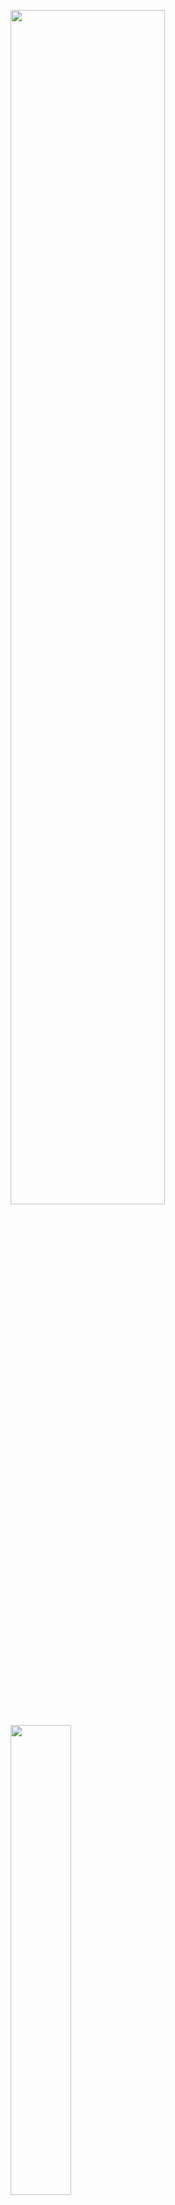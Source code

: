 <div>
  <p>
    <img src="https://github-readme-stats.vercel.app/api?username=simonefinelli&count_private=true&show_icons=true&theme=prussian&hide_border=true&bg_color=292d3e" width="70%"/>
  </p>
  <p>
    <img src="https://github-readme-stats.vercel.app/api/top-langs/?username=simonefinelli&langs_count=6&hide=css,php,scss&layout=compact&theme=prussian&hide_border=true&bg_color=292D3E" width="43.9%"/>
    &ensp;&nbsp;&nbsp;&nbsp;
    <img src="https://github-readme-streak-stats.herokuapp.com?user=simonefinelli&theme=prussian&hide_border=true&date_format=%5BY%20%5DM%20j&background=292D3E" width="52.6%"/>
  </p>
</div>
